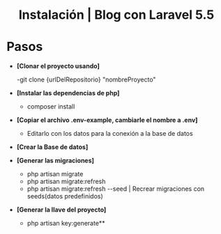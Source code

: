 <h1 align="center">Instalación | Blog con Laravel 5.5</h1>

# Pasos

- **[Clonar el proyecto usando]**

  -git clone {urlDelRepositorio} "nombreProyecto"

- **[Instalar las dependencias de php]**

  - composer install

- **[Copiar el archivo .env-example, cambiarle el nombre a .env]**

  - Editarlo con los datos para la conexión a la base de datos

- **[Crear la Base de datos]**


- **[Generar las migraciones]**

  - php artisan migrate
  - php artisan migrate:refresh
  - php artisan migrate:refresh --seed  | Recrear migraciones con seeds(datos predefinidos)

- **[Generar la llave del proyecto]**

  - php artisan key:generate**

